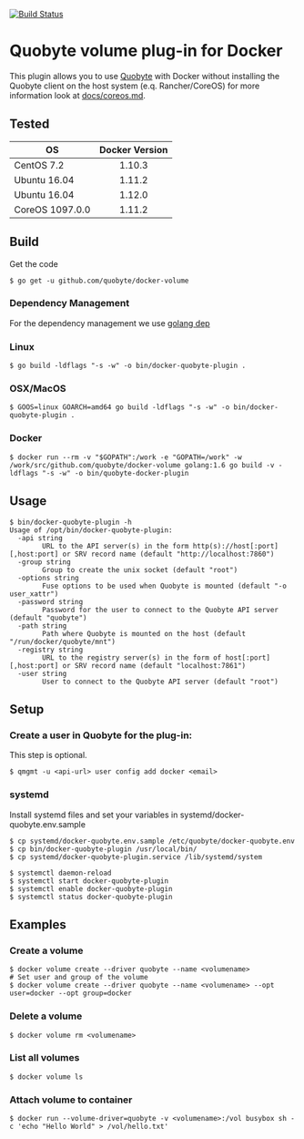 [![Build Status](https://travis-ci.org/quobyte/docker-volume.svg?branch=master)](https://travis-ci.org/quobyte/docker-volume)

# Quobyte volume plug-in for Docker

This plugin allows you to use [Quobyte](www.quobyte.com) with Docker without installing the Quobyte client on the host system (e.q. Rancher/CoreOS) for more information look at [docs/coreos.md](docs/coreos.md).

## Tested

OS              | Docker Version
--------------- | :------------:
CentOS 7.2      |     1.10.3
Ubuntu 16.04    |     1.11.2
Ubuntu 16.04    |     1.12.0
CoreOS 1097.0.0 |     1.11.2

## Build

Get the code

```
$ go get -u github.com/quobyte/docker-volume
```

### Dependency Management

For the dependency management we use [golang dep](https://github.com/golang/dep)

### Linux

```
$ go build -ldflags "-s -w" -o bin/docker-quobyte-plugin .
```

### OSX/MacOS

```
$ GOOS=linux GOARCH=amd64 go build -ldflags "-s -w" -o bin/docker-quobyte-plugin .
```

### Docker

```
$ docker run --rm -v "$GOPATH":/work -e "GOPATH=/work" -w /work/src/github.com/quobyte/docker-volume golang:1.6 go build -v -ldflags "-s -w" -o bin/quobyte-docker-plugin
```

## Usage

```
$ bin/docker-quobyte-plugin -h
Usage of /opt/bin/docker-quobyte-plugin:
  -api string
        URL to the API server(s) in the form http(s)://host[:port][,host:port] or SRV record name (default "http://localhost:7860")
  -group string
        Group to create the unix socket (default "root")
  -options string
        Fuse options to be used when Quobyte is mounted (default "-o user_xattr")
  -password string
        Password for the user to connect to the Quobyte API server (default "quobyte")
  -path string
        Path where Quobyte is mounted on the host (default "/run/docker/quobyte/mnt")
  -registry string
        URL to the registry server(s) in the form of host[:port][,host:port] or SRV record name (default "localhost:7861")
  -user string
        User to connect to the Quobyte API server (default "root")
```

## Setup

### Create a user in Quobyte for the plug-in:

This step is optional.

```
$ qmgmt -u <api-url> user config add docker <email>
```

### systemd

Install systemd files and set your variables in systemd/docker-quobyte.env.sample

```
$ cp systemd/docker-quobyte.env.sample /etc/quobyte/docker-quobyte.env
$ cp bin/docker-quobyte-plugin /usr/local/bin/
$ cp systemd/docker-quobyte-plugin.service /lib/systemd/system

$ systemctl daemon-reload
$ systemctl start docker-quobyte-plugin
$ systemctl enable docker-quobyte-plugin
$ systemctl status docker-quobyte-plugin
```

## Examples

### Create a volume

```
$ docker volume create --driver quobyte --name <volumename>
# Set user and group of the volume
$ docker volume create --driver quobyte --name <volumename> --opt user=docker --opt group=docker
```

### Delete a volume

```
$ docker volume rm <volumename>
```

### List all volumes

```
$ docker volume ls
```

### Attach volume to container

```
$ docker run --volume-driver=quobyte -v <volumename>:/vol busybox sh -c 'echo "Hello World" > /vol/hello.txt'
```
